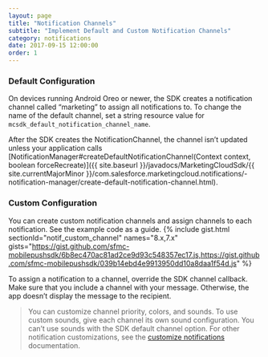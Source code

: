 ```yaml
---
layout: page
title: "Notification Channels"
subtitle: "Implement Default and Custom Notification Channels"
category: notifications
date: 2017-09-15 12:00:00
order: 1
---
```


### Default Configuration

On devices running Android Oreo or newer, the SDK creates a notification channel called “marketing” to assign all notifications to. To change the name of the default channel, set a string resource value for `mcsdk_default_notification_channel_name`.

After the SDK creates the NotificationChannel, the channel isn’t updated unless your application calls [NotificationManager#createDefaultNotificationChannel(Context context, boolean forceRecreate)]({{ site.baseurl }}/javadocs/MarketingCloudSdk/{{ site.currentMajorMinor }}/com.salesforce.marketingcloud.notifications/-notification-manager/create-default-notification-channel.html).

### Custom Configuration

You can create custom notification channels and assign channels to each notification. See the example code as a guide.
{% include gist.html sectionId="notif_custom_channel" names="8.x,7.x" gists="https://gist.github.com/sfmc-mobilepushsdk/6b8ec470ac81ad2ce9d93c548357ec17.js,https://gist.github.com/sfmc-mobilepushsdk/039b14ebd4e9913950dd10a8daa1f54d.js" %}

To assign a notification to a channel, override the SDK channel callback. Make sure that you include a channel with your message. Otherwise, the app doesn’t display the message to the recipient.

> You can customize channel priority, colors, and sounds. To use custom sounds, give each channel its own sound configuration. You can’t use sounds with the SDK default channel option. For other notification customizations, see the [customize notifications](customize-notifications) documentation.
